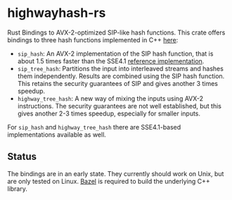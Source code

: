 # highwayhash-rs

Rust Bindings to AVX-2-optimized SIP-like hash functions. This crate offers
bindings to three hash functions implemented in C++
[here](https://github.com/google/highwayhash):

- `sip_hash`: An AVX-2 implementation of the SIP hash function, that is about
  1.5 times faster than the SSE4.1 [reference
  implementation](https://github.com/floodyberry/supercop/blob/master/crypto_auth/siphash24/sse41/siphash.c).
- `sip_tree_hash`: Partitions the input into interleaved streams and hashes them
  independently. Results are combined using the SIP hash function. This retains
  the security guarantees of SIP and gives another 3 times speedup.
- `highway_tree_hash`: A new way of mixing the inputs using AVX-2 instructions.
  The security guarantees are not well established, but this gives another 2-3
  times speedup, especially for smaller inputs.

For `sip_hash` and `highway_tree_hash` there are SSE4.1-based implementations
available as well.

## Status

The bindings are in an early state. They currently should work on Unix, but are
only tested on Linux.  [Bazel](http://bazel.io) is required to build the
underlying C++ library.

